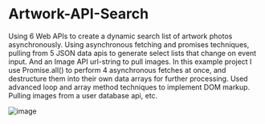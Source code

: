 # Artwork-API-Search
Using 6 Web APIs to create a dynamic search list of artwork photos asynchronously. 
Using asynchronous fetching and promises techniques, pulling from 5 JSON data apis to generate select lists that change on event input. And an Image API url-string to pull images.
In this example project I use Promise.all() to perform 4 asynchronous fetches at once, and destructure them into their own data arrays for further processing.
Used advanced loop and array method techniques to implement DOM markup.
Pulling images from a user database api, etc.

![image](https://github.com/briendeau/Artwork-API-Search/assets/62812999/642445a6-4187-4ffd-8848-4d63a970e760)

